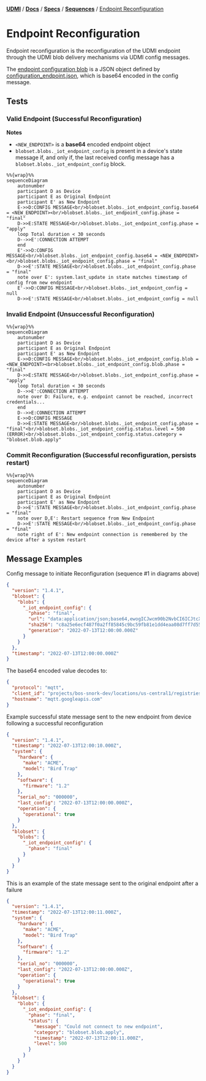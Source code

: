 [**UDMI**](../../../) / [**Docs**](../../) / [**Specs**](../) / [**Sequences**](./) / [Endpoint Reconfiguration](#)

# Endpoint Reconfiguration

Endpoint reconfiguration is the reconfiguration of the UDMI endpoint through the
UDMI blob delivery mechanisms via UDMI config messages.

The [endpoint configuration blob](https://github.com/faucetsdn/udmi/blob/master/tests/configuration_endpoint.tests/simple.json) is a JSON object defined by
[configuration_endpoint.json](https://faucetsdn.github.io/udmi/gencode/docs/configuration_endpoint.html), which is base64 encoded in the config message.


## Tests

### Valid Endpoint (Successful Reconfiguration)

**Notes**
- `<NEW_ENDPOINT>` is a **base64** encoded endpoint object
- `blobset.blobs._iot_endpoint_config` is present in a device's state message if, and only if,   the last received config message has a `blobset.blobs._iot_endpoint_config` block.

```mermaid
%%{wrap}%%
sequenceDiagram
    autonumber
    participant D as Device
    participant E as Original Endpoint
    participant E' as New Endpoint
    E->>D:CONFIG MESSAGE<br/>blobset.blobs._iot_endpoint_config.base64 = <NEW_ENDPOINT><br/>blobset.blobs._iot_endpoint_config.phase = "final"
    D->>E:STATE MESSAGE<br/>blobset.blobs._iot_endpoint_config.phase = "apply"
    loop Total duration < 30 seconds
    D-->>E':CONNECTION ATTEMPT
    end
    E'->>D:CONFIG MESSAGE<br/>blobset.blobs._iot_endpoint_config.base64 = <NEW_ENDPOINT><br/>blobset.blobs._iot_endpoint_config.phase = "final"
    D->>E':STATE MESSAGE<br/>blobset.blobs._iot_endpoint_config.phase = "final"
    note over E': system.last_update in state matches timestamp of config from new endpoint
    E'->>D:CONFIG MESSAGE<br/>blobset.blobs._iot_endpoint_config = null
    D->>E':STATE MESSAGE<br/>blobset.blobs._iot_endpoint_config = null
```

### Invalid Endpoint (Unsuccessful Reconfiguration)

```mermaid
%%{wrap}%%
sequenceDiagram
    autonumber
    participant D as Device
    participant E as Original Endpoint
    participant E' as New Endpoint
    E->>D:CONFIG MESSAGE<br/>blobset.blobs._iot_endpoint_config.blob = <NEW_ENDPOINT><br>blobset.blobs._iot_endpoint_config.blob.phase = "final"
    D->>E:STATE MESSAGE<br/>blobset.blobs._iot_endpoint_config.phase = "apply"
    loop Total duration < 30 seconds
    D-->>E':CONNECTION ATTEMPT
    note over D: Failure, e.g. endpoint cannot be reached, incorrect credentials...
    end
    D-->>E:CONNECTION ATTEMPT
    E->>D:CONFIG MESSAGE
    D->>E:STATE MESSAGE<br/>blobset.blobs._iot_endpoint_config.phase = "final"<br/>blobset.blobs._iot_endpoint_config.status.level = 500 (ERROR)<br/>blobset.blobs._iot_endpoint_config.status.category = "blobset.blob.apply"

```

### Commit Reconfiguration (Successful reconfiguration, persists restart)

```mermaid
%%{wrap}%%
sequenceDiagram
    autonumber
    participant D as Device
    participant E as Original Endpoint
    participant E' as New Endpoint
    D->>E':STATE MESSAGE<br/>blobset.blobs._iot_endpoint_config.phase = "final"
    note over D,E': Restart sequence from New Endpoint
    D->>E':STATE MESSAGE<br/>blobset.blobs._iot_endpoint_config.phase = "final"
    note right of E': New endpoint connection is remembered by the device after a system restart
```

## Message Examples

Config message to initiate Reconfiguration (sequence #1 in diagrams above)
<!--example:config/endpoint_reconfiguration.json-->
```json
{
  "version": "1.4.1",
  "blobset": {
    "blobs": {
      "_iot_endpoint_config": {
        "phase": "final",
        "url": "data:application/json;base64,ewogICJwcm90b2NvbCI6ICJtcXR0IiwKICAiY2xpZW50X2lkIjogInByb2plY3RzL2Jvcy1zbm9yay1kZXYvbG9jYXRpb25zL3VzLWNlbnRyYWwxL3JlZ2lzdHJpZXMvWlotVFJJLUZFQ1RBL2RldmljZXMvQUhVLTEiLAogICJob3N0bmFtZSI6ICJtcXR0Lmdvb2dsZWFwaXMuY29tIgp9",
        "sha256": "c8a25e6ecf487f0a2ff85845c9bc59fb81e1dd4eaa08d7ff7d55bd924447e015",
        "generation": "2022-07-13T12:00:00.000Z"
      }
    }
  },
  "timestamp": "2022-07-13T12:00:00.000Z"
}
```

The base64 encoded value decodes to:
<!--example:configuration_endpoint/simple.json-->
```json
{
  "protocol": "mqtt",
  "client_id": "projects/bos-snork-dev/locations/us-central1/registries/ZZ-TRI-FECTA/devices/AHU-1",
  "hostname": "mqtt.googleapis.com"
}
```

Example successful state message sent to the new endpoint from device following
a successful reconfiguration
<!--example:state/endpoint_reconfiguration.json-->
```json
{
  "version": "1.4.1",
  "timestamp": "2022-07-13T12:00:10.000Z",
  "system": {
    "hardware": {
      "make": "ACME",
      "model": "Bird Trap"
    },
    "software": {
      "firmware": "1.2"
    },
    "serial_no": "000000",
    "last_config": "2022-07-13T12:00:00.000Z",
    "operation": {
      "operational": true
    }
  },
  "blobset": {
    "blobs": {
      "_iot_endpoint_config": {
        "phase": "final"
      }
    }
  }
}
```

This is an example of the state message sent to the original endpoint after a failure
<!--example:state/endpoint_reconfiguration_failed.json-->
```json
{
  "version": "1.4.1",
  "timestamp": "2022-07-13T12:00:11.000Z",
  "system": {
    "hardware": {
      "make": "ACME",
      "model": "Bird Trap"
    },
    "software": {
      "firmware": "1.2"
    },
    "serial_no": "000000",
    "last_config": "2022-07-13T12:00:00.000Z",
    "operation": {
      "operational": true
    }
  },
  "blobset": {
    "blobs": {
      "_iot_endpoint_config": {
        "phase": "final",
        "status": {
          "message": "Could not connect to new endpoint",
          "category": "blobset.blob.apply",
          "timestamp": "2022-07-13T12:00:11.000Z",
          "level": 500
        }
      }
    }
  }
}
```
